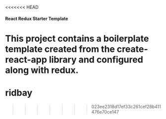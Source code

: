<<<<<<< HEAD
#### React Redux Starter Template

This project contains a boilerplate template created from the create-react-app library and configured along with redux.
=======
# ridbay
>>>>>>> 023ee2318d17ef33c261cef28b411476e70ce147
